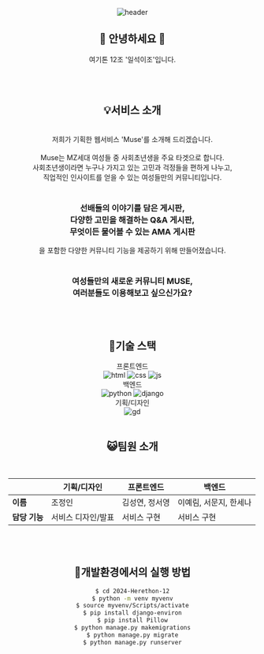 <div align="center">

![header](https://capsule-render.vercel.app/api?type=wave&color=FFFAEC&height=400&section=header&text=MUSE&fontSize=70)

## :eyes: 안녕하세요 :eyes: 
여기톤 12조 '일석이조'입니다.

<br>
<br>

## :bulb:서비스 소개
<br>
저희가 기획한 웹서비스 'Muse'를 소개해 드리겠습니다. <br><br>
Muse는 MZ세대 여성들 중 사회초년생을 주요 타겟으로 합니다. <br> 
사회초년생이라면 누구나 가지고 있는 고민과 걱정들을 편하게 나누고, <br> 직업적인 인사이트를 얻을 수 있는 여성들만의 커뮤니티입니다.<br> 
<br>

### 선배들의 이야기를 담은 게시판, <br>  다양한 고민을 해결하는 Q&A 게시판, <br> 무엇이든 물어볼 수 있는 AMA 게시판 <br>
을 포함한 다양한 커뮤니티 기능을 제공하기 위해 만들어졌습니다. 
<br>
<br>
### 여성들만의 새로운 커뮤니티 MUSE, <br> 여러분들도 이용해보고 싶으신가요?
<br>
<br>

## :pushpin:기술 스택
프론트엔드
<br>
![html](https://img.shields.io/badge/HTML-239120?style=for-the-badge&logo=html5&logoColor=white)
![css](https://img.shields.io/badge/CSS-239120?&style=for-the-badge&logo=css3&logoColor=white)
![js](https://img.shields.io/badge/JavaScript-F7DF1E?style=for-the-badge&logo=JavaScript&logoColor=white)
<br>
백엔드
<br>
![python](https://img.shields.io/badge/python-3776AB?style=for-the-badge&logo=python&logoColor=white")
![django](https://img.shields.io/badge/Django-092E20?style=for-the-badge&logo=django&logoColor=white)
<br>
기획/디자인
<br>
![gd](https://img.shields.io/badge/Figma-F24E1E?style=for-the-badge&logo=figma&logoColor=white)
<br>
<br>

## :smiley_cat:팀원 소개
<br>

|            | 기획/디자인 | 프론트엔드 | 백엔드 |
|------------|-------------|-------------|--------|
| **이름**   | 조정인      | 김성연, 정서영 | 이예림, 서문지, 한세나 |
| **담당 기능** | 서비스 디자인/발표 | 서비스 구현  | 서비스 구현 |

<br>
<br>

## 🔗개발환경에서의 실행 방법

<div align="center">

```bash
$ cd 2024-Herethon-12
$ python -m venv myvenv
$ source myvenv/Scripts/activate
$ pip install django-environ
$ pip install Pillow
$ python manage.py makemigrations
$ python manage.py migrate
$ python manage.py runserver
